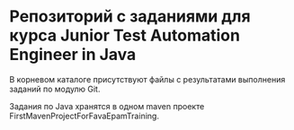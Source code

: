 # Репозиторий с заданиями для курса Junior Test Automation Engineer in Java

В корневом каталоге присутствуют файлы с результатами выполнения заданий по модулю Git.

Задания по Java хранятся в одном maven проекте FirstMavenProjectForFavaEpamTraining.
